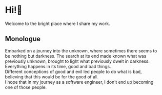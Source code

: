 # Hi!👋
Welcome to the bright place where I share my work.
## Monologue
Embarked on a journey into the unknown, where sometimes there seems to be nothing but darkness. The search at its end made known what was previously unknown, brought to light what previously dwelt in darkness.\
Everything happens in its time, good and bad things.\
Different conceptions of good and evil led people to do what is bad, believing that this would be for the good of all.\
I hope that in my journey as a software engineer, i don't end up becoming one of those people.

